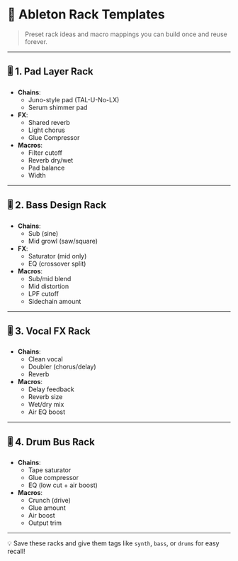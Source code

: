 # 🧰 Ableton Rack Templates

> Preset rack ideas and macro mappings you can build once and reuse forever.

---

## 🎚️ 1. Pad Layer Rack

- **Chains**:
  - Juno-style pad (TAL-U-No-LX)
  - Serum shimmer pad
- **FX**:
  - Shared reverb
  - Light chorus
  - Glue Compressor
- **Macros**:
  - Filter cutoff
  - Reverb dry/wet
  - Pad balance
  - Width

---

## 🎚️ 2. Bass Design Rack

- **Chains**:
  - Sub (sine)
  - Mid growl (saw/square)
- **FX**:
  - Saturator (mid only)
  - EQ (crossover split)
- **Macros**:
  - Sub/mid blend
  - Mid distortion
  - LPF cutoff
  - Sidechain amount

---

## 🎚️ 3. Vocal FX Rack

- **Chains**:
  - Clean vocal
  - Doubler (chorus/delay)
  - Reverb
- **Macros**:
  - Delay feedback
  - Reverb size
  - Wet/dry mix
  - Air EQ boost

---

## 🎚️ 4. Drum Bus Rack

- **Chains**:
  - Tape saturator
  - Glue compressor
  - EQ (low cut + air boost)
- **Macros**:
  - Crunch (drive)
  - Glue amount
  - Air boost
  - Output trim

---

💡 Save these racks and give them tags like `synth`, `bass`, or `drums` for easy recall!
